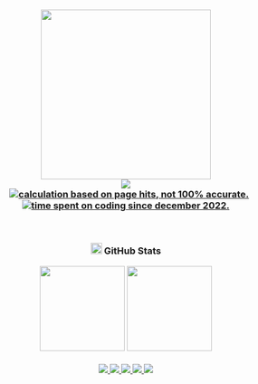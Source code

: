 <h3 align="center">
  <img src="https://github.com/slashedzer0/slashedzer0/assets/101719469/bbf2819e-68af-4aa9-9ce9-19c8f771dcd5" width="300"/> <br/>
  <img src="https://readme-typing-svg.herokuapp.com?font=Fira+Code&duration=1240&pause=2800&color=8bd5ca&center=true&width=600&lines=Software+Engineering+student;Passionate+about+Linux+and+Web+development;Embracing+the+open+source+community;Loves+to+watch+anime+and+read+manga"/> <br/>
	
  <img src="https://raw.githubusercontent.com/catppuccin/catppuccin/main/assets/misc/transparent.png" height="2" width="8px" />
  <a href="https://github.com/slashedzer0">
    <img src="https://img.shields.io/endpoint?label=profile%20views&style=social&url=https%3A%2F%2Fhits.dwyl.com%2Fslashedzer0%2Fslashedzer0.json" alt="calculation based on page hits, not 100% accurate." />
  </a>
  <a href="https://wakatime.com/@doniwicaksono" target="_blank">
    <img src="https://wakatime-hours-psi.vercel.app/api/badge?style=social&label=code+time" alt="time spent on coding since december 2022." />
  </a>
</h3> <br/>

<!-- 
<h3 align="center"> 
  <img src="https://raw.githubusercontent.com/Tarikul-Islam-Anik/Animated-Fluent-Emojis/master/Emojis/Travel%20and%20places/Rocket.png" width="20" height="20" /> Technologies
</h3>
  
<div align="center">
  <a href="https://skillicons.dev">
    <img src="https://skillicons.dev/icons?i=js,py,html,css,tailwind,flask,mongodb,figma,git,vscode,linux" />
  </a>
  <br/>
  <img src="https://raw.githubusercontent.com/catppuccin/catppuccin/main/assets/misc/transparent.png" height="30" width="0px" />
</div>
-->

<h3 align="center">
  <img src="https://raw.githubusercontent.com/Tarikul-Islam-Anik/Animated-Fluent-Emojis/master/Emojis/Travel%20and%20places/Fire.png" width="20" height="20" /> GitHub Stats
</h3>

<div align="center">
  <img src="https://github-readme-stats-rho-beige.vercel.app/api?username=slashedzer0&bg_color=24273a&text_color=cad3f5&icon_color=c6a0f6&title_color=8bd5ca&show_icons=true&hide_border=true&hide_title=true&include_all_commits=true&count_private=true&card_width=419&custom_title=Current%20Stats" height="150" />
  <img src="https://github-readme-streak-stats-9m8ugfa77-denvercoder1.vercel.app/?user=slashedzer0&theme=catppuccin-macchiato&hide_border=true" height="150" /> <br/>
</div>

<div align="center">
  <img src="https://raw.githubusercontent.com/catppuccin/catppuccin/main/assets/palette/macchiato.png" height="3px" width="760px" /> <br> <br/>
	
  <a href="mailto:doniwicaksonox@gmail.com">
    <img src="https://img.shields.io/badge/Gmail-D14836?style=flat&logo=gmail&logoColor=white"/>
  </a>
  <a href="https://discordapp.com/users/909294977698369557" target="_blank">
    <img src="https://img.shields.io/badge/Discord-%235865F2.svg?style=flat&logo=discord&logoColor=white"/>
  </a>
  <a href="https://t.me/slashedzer0" target="_blank">
    <img src="https://img.shields.io/badge/Telegram-2CA5E0?style=flat&logo=telegram&logoColor=white"/>
  <a/>
  <a href="https://anilist.co/user/slashedzer0/" target="_blank">
    <img src="https://img.shields.io/badge/AniList-02A9FF?logo=anilist&logoColor=fff&style=flat/"/>
  </a>
  <a href="https://open.spotify.com/user/ae1wyum3y57zrnujm977tn1nq" target="_blank">
    <img src="https://img.shields.io/badge/Spotify-1DB954?logo=spotify&logoColor=fff&style=flat"/>
  </a> </br>
</div>
